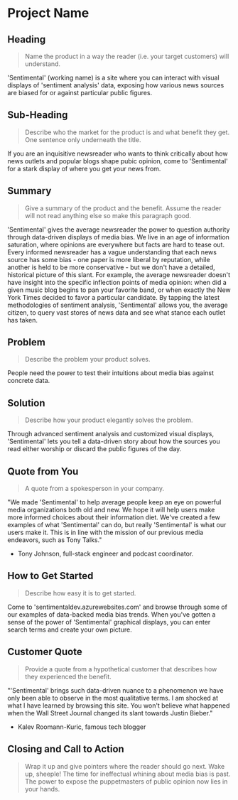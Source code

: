 # Project Name #

<!-- 
> This material was originally posted [here](http://www.quora.com/What-is-Amazons-approach-to-product-development-and-product-management). It is reproduced here for posterities sake.

There is an approach called "working backwards" that is widely used at Amazon. They work backwards from the customer, rather than starting with an idea for a product and trying to bolt customers onto it. While working backwards can be applied to any specific product decision, using this approach is especially important when developing new products or features.

For new initiatives a product manager typically starts by writing an internal press release announcing the finished product. The target audience for the press release is the new/updated product's customers, which can be retail customers or internal users of a tool or technology. Internal press releases are centered around the customer problem, how current solutions (internal or external) fail, and how the new product will blow away existing solutions.

If the benefits listed don't sound very interesting or exciting to customers, then perhaps they're not (and shouldn't be built). Instead, the product manager should keep iterating on the press release until they've come up with benefits that actually sound like benefits. Iterating on a press release is a lot less expensive than iterating on the product itself (and quicker!).

If the press release is more than a page and a half, it is probably too long. Keep it simple. 3-4 sentences for most paragraphs. Cut out the fat. Don't make it into a spec. You can accompany the press release with a FAQ that answers all of the other business or execution questions so the press release can stay focused on what the customer gets. My rule of thumb is that if the press release is hard to write, then the product is probably going to suck. Keep working at it until the outline for each paragraph flows. 

Oh, and I also like to write press-releases in what I call "Oprah-speak" for mainstream consumer products. Imagine you're sitting on Oprah's couch and have just explained the product to her, and then you listen as she explains it to her audience. That's "Oprah-speak", not "Geek-speak".

Once the project moves into development, the press release can be used as a touchstone; a guiding light. The product team can ask themselves, "Are we building what is in the press release?" If they find they're spending time building things that aren't in the press release (overbuilding), they need to ask themselves why. This keeps product development focused on achieving the customer benefits and not building extraneous stuff that takes longer to build, takes resources to maintain, and doesn't provide real customer benefit (at least not enough to warrant inclusion in the press release).
 -->
 
## Heading ##
  > Name the product in a way the reader (i.e. your target customers) will understand.

  'Sentimental' (working name) is a site where you can interact with visual displays of 'sentiment analysis' data, exposing how various news sources are biased for or against particular public figures.

## Sub-Heading ##
  > Describe who the market for the product is and what benefit they get. One sentence only underneath the title.

  If you are an inquisitive newsreader who wants to think critically about how news outlets and popular blogs shape pubic opinion, come to 'Sentimental' for a stark display of where you get your news from.

## Summary ##
  > Give a summary of the product and the benefit. Assume the reader will not read anything else so make this paragraph good.

   'Sentimental' gives the average newsreader the power to question authority through data-driven displays of media bias. We live in an age of information saturation, where opinions are everywhere but facts are hard to tease out. Every informed newsreader has a vague understanding that each news source has some bias - one paper is more liberal by reputation, while another is held to be more conservative - but we don't have a detailed, historical picture of this slant. For example, the average newsreader doesn't have insight into the specific inflection points of media opinion: when did a given music blog begins to pan your favorite band, or when exactly the New York Times decided to favor a particular candidate. By tapping the latest methodologies of sentiment analysis, 'Sentimental' allows you, the average citizen, to query vast stores of news data and see what stance each outlet has taken.


## Problem ##
  > Describe the problem your product solves.
 
  People need the power to test their intuitions about media bias against concrete data.

## Solution ##
  > Describe how your product elegantly solves the problem.

  Through advanced sentiment analysis and customized visual displays, 'Sentimental' lets you tell a data-driven story about how the sources you read either worship or discard the public figures of the day.

## Quote from You ##
  > A quote from a spokesperson in your company.

  "We made 'Sentimental' to help average people keep an eye on powerful media organizations both old and new. We hope it will help users make more informed choices about their information diet. We've created a few examples of what 'Sentimental' can do, but really 'Sentimental' is what our users make it. This is in line with the mission of our previous media endeavors, such as Tony Talks."
  - Tony Johnson, full-stack engineer and podcast coordinator.

## How to Get Started ##
  > Describe how easy it is to get started.

  Come to 'sentimentaldev.azurewebsites.com' and browse through some of our examples of data-backed media bias trends. When you've gotten a sense of the power of 'Sentimental' graphical displays, you can enter search terms and create your own picture.

## Customer Quote ##
  > Provide a quote from a hypothetical customer that describes how they experienced the benefit.

  "'Sentimental' brings such data-driven nuance to a phenomenon we have only been able to observe in the most qualitative terms. I am shocked at what I have learned by browsing this site. You won't believe what happened when the Wall Street Journal changed its slant towards Justin Bieber."
  - Kalev Roomann-Kuric, famous tech blogger

## Closing and Call to Action ##
  > Wrap it up and give pointers where the reader should go next.
  Wake up, sheeple! The time for ineffectual whining about media bias is past. The power to expose the puppetmasters of public opinion now lies in your hands.
